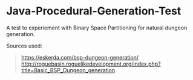 # Java-Procedural-Generation-Test

A test to experiement with Binary Space Partitioning for natural dungeon generation.

Sources used:
>https://eskerda.com/bsp-dungeon-generation/
>http://roguebasin.roguelikedevelopment.org/index.php?title=Basic_BSP_Dungeon_generation
